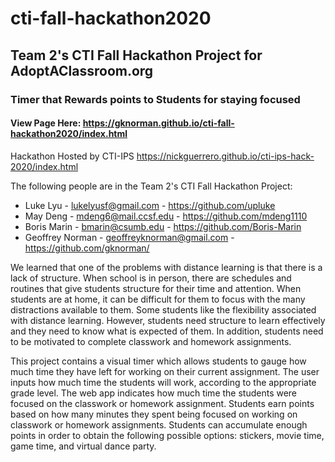 # cti-fall-hackathon2020

## Team 2's CTI Fall Hackathon Project for AdoptAClassroom.org
### Timer that Rewards points to Students for staying focused

#### View Page Here: https://gknorman.github.io/cti-fall-hackathon2020/index.html

Hackathon Hosted by CTI-IPS
https://nickguerrero.github.io/cti-ips-hack-2020/index.html

The following people are in the Team 2's CTI Fall Hackathon Project:

* Luke Lyu - lukelyusf@gmail.com - https://github.com/upluke
* May Deng - mdeng6@mail.ccsf.edu - https://github.com/mdeng1110
* Boris Marin - bmarin@csumb.edu - https://github.com/Boris-Marin 
* Geoffrey Norman - geoffreyknorman@gmail.com - https://github.com/gknorman/

We learned that one of the problems with distance learning is that there is a lack of structure.  When school is in person, there are schedules and routines that give students structure for their time and attention.  When students are at home, it can be difficult for them to focus with the many distractions available to them.  Some students like the flexibility associated with distance learning.  However, students need structure to learn effectively and they need to know what is expected of them.  In addition, students need to be motivated to complete classwork and homework assignments.  

This project contains a visual timer which allows students to gauge how much time they have left for working on their current assignment. The user inputs how much time the students will work, according to the appropriate grade level.  The web app indicates how much time the students were focused on the classwork or homework assignment.  Students earn points based on how many minutes they spent being focused on working on classwork or homework assignments.  Students can accumulate enough points in order to obtain the following possible options: stickers, movie time, game time, and virtual dance party.

